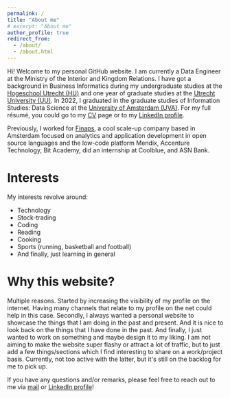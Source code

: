 ```yaml
---
permalink: /
title: "About me"
# excerpt: "About me"
author_profile: true
redirect_from: 
  - /about/
  - /about.html
---
```

Hi!
Welcome to my personal GitHub website.
I am currently a Data Engineer at the Ministry of the Interior and Kingdom Relations.
I have got a background in Business Informatics during my undergraduate studies at the [Hogeschool Utrecht (HU)](https://www.hu.nl/voltijd-opleidingen/hbo-ict) and one year of graduate studies at the [Utrecht University (UU)](https://www.uu.nl/masters/en/business-informatics).
In 2022, I graduated in the graduate studies of Information Studies:
Data Science at the [University of Amsterdam (UVA)](https://www.uva.nl/en/programmes/masters/information-studies-data-science/data-science.html).
For my full résumé,
you could go to my [CV](https://rchou97.github.io/cv/) page or to my [LinkedIn profile](www.linkedin.com/in/chourichard).

Previously, I worked for [Finaps](https://www.finaps.nl/), a cool scale-up company based in Amsterdam focused on analytics and application development in open source languages and the low-code platform Mendix, Accenture Technology, Bit Academy, did an internship at Coolblue, and ASN Bank.

Interests
======
My interests revolve around:

* Technology
* Stock-trading
* Coding
* Reading
* Cooking
* Sports (running, basketball and football)
* And finally, just learning in general

Why this website?
======
Multiple reasons.
Started by increasing the visibility of my profile on the internet.
Having many channels that relate to my profile on the net could help in this case.
Secondly, I always wanted a personal website to showcase the things that I am doing in the past and present.
And it is nice to look back on the things that I have done in the past.
And finally, I just wanted to work on something and maybe design it to my liking.
I am not aiming to make the website super flashy or attract a lot of traffic,
but to just add a few things/sections which I find interesting to share on a work/project basis.
Currently, not too active with the latter, but it's still on the backlog for me to pick up.

If you have any questions and/or remarks, please feel free to reach out to me via [mail](richard.chou@live.nl) or [LinkedIn profile](www.linkedin.com/in/chourichard)!